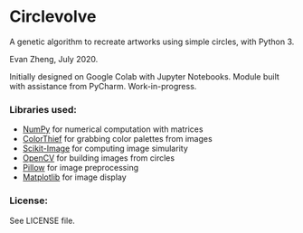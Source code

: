 # Circlevolve
A genetic algorithm to recreate artworks using simple circles, with Python 3.

Evan Zheng, July 2020.

Initially designed on Google Colab with Jupyter Notebooks. Module built with assistance from PyCharm. Work-in-progress.

### Libraries used:
- [NumPy](https://numpy.org/) for numerical computation with matrices
- [ColorThief](https://github.com/fengsp/color-thief-py) for grabbing color palettes from images
- [Scikit-Image](https://scikit-image.org/) for computing image simularity
- [OpenCV](https://opencv.org/) for building images from circles
- [Pillow](https://github.com/python-pillow/Pillow) for image preprocessing
- [Matplotlib](https://matplotlib.org/) for image display

### License:
See LICENSE file.

